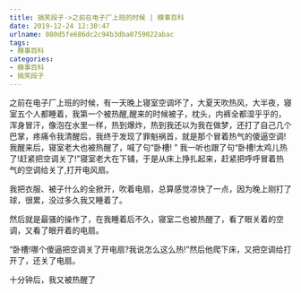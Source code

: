 ```yaml
---
title: 搞笑段子->之前在电子厂上班的时候 | 糗事百科
date: 2019-12-24 12:30:47
urlname: 080d5fe686dc2c94b3dba0759022abac
tags: 
- 糗事百科
categories:
- 糗事百科
- 搞笑段子
---
```

之前在电子厂上班的时候，有一天晚上寝室空调坏了，大夏天吹热风，大半夜，寝室五个人都睡着，我第一个被热醒,醒来的时候被子，枕头，内裤全都湿乎乎的，浑身冒汗，像泡在水里一样，热到爆炸，热到我还以为我在做梦，还打了自己几个巴掌，疼痛令我清醒后，我终于发现了罪魁祸首，就是那个冒着热气的傻逼空调!我醒来后，寝室老大也被热醒了，喊了句“卧槽!  ”  我一听也跟了句“卧槽!太鸡儿热了!赶紧把空调关了!”寝室老大在下铺，于是从床上挣扎起来，赶紧把呼呼冒着热气的空调给关了,打开电风扇。

我把衣服、被子什么的全掀开，吹着电扇，总算感觉凉快了一点，因为晚上刚打了球，很累，没过多久我又睡着了。

然后就是最骚的操作了，在我睡着后不久，寝室二也被热醒了，看了眼关着的空调，又看了眼开着的电扇。

“卧槽!哪个傻逼把空调关了开电扇?我说怎么这么热!”然后他爬下床，又把空调给打开了，还关了电扇。

十分钟后，我又被热醒了


